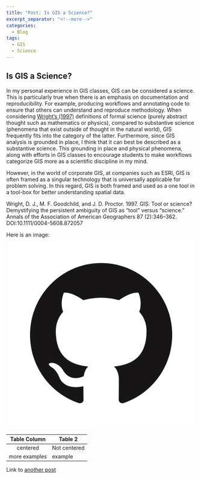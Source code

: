 ```yaml
---
title: "Post: Is GIS a Science?"
excerpt_separator: "<!--more-->"
categories:
  - Blog
tags:
  - GIS
  - Science
---
```


## Is GIS a Science? 


In my personal  experience in GIS classes, GIS can be considered a science. This is particularly true when there is an emphasis on documentation and reproducibility. For example, producing workflows and annotating code to ensure that others can understand and reproduce methodology. When considering [Wright’s (1997)](https://www.tandfonline.com/doi/abs/10.1111/0004-5608.872057) definitions of formal science (purely abstract thought such as mathematics or physics), compared to substantive science (phenomena that exist outside of thought in the natural world), GIS frequently fits into the category of the latter. Furthermore, since GIS analysis is grounded in place, I think that it can best be described as a substantive science. This grounding in place and physical phenomena, along with efforts in GIS classes to encourage students to make workflows categorize GIS more as a scientific discipline in my mind. 

However, in the world of corporate GIS, at companies such as ESRI, GIS is often framed as a singular technology that is universally applicable for problem solving. In this regard, GIS is both framed and used as a one tool in a tool-box for better understanding spatial data. 





Wright, D. J., M. F. Goodchild, and J. D. Proctor. 1997. GIS: Tool or science? Demystifying the persistent ambiguity of GIS as “tool” versus “science.” Annals of the Association of American Geographers 87 (2):346–362. DOI:10.1111/0004-5608.872057



Here is an image: ![GitHub Logo](/assets/images/GitHub-Mark.png)

|Table Column| Table 2 |
| :-------------:| -----------|  
|centered| Not centered| 
| more examples | example| 


Link to [another post](/blog/post-standard/)